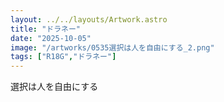 ```yaml
---
layout: ../../layouts/Artwork.astro
title: "ドラネー"
date: "2025-10-05"
image: "/artworks/0535選択は人を自由にする_2.png"
tags: ["R18G","ドラネー"]
---
```


選択は人を自由にする